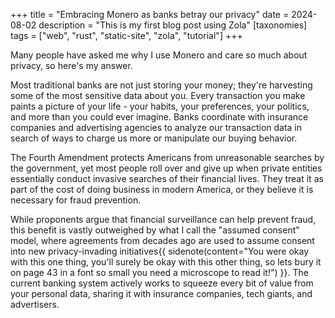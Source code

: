 +++
title = "Embracing Monero as banks betray our privacy"
date = 2024-08-02
description = "This is my first blog post using Zola"
[taxonomies]
tags = ["web", "rust", "static-site", "zola", "tutorial"]
+++

Many people have asked me why I use Monero and care so much about privacy, so here's my answer.

Most traditional banks are not just storing your money; they're harvesting some of the most sensitive data about you. Every transaction you make paints a picture of your life - your habits, your preferences, your politics, and more than you could ever imagine. Banks coordinate with insurance companies and advertising agencies to analyze our transaction data in search of ways to charge us more or manipulate our buying behavior.

The Fourth Amendment protects Americans from unreasonable searches by the government, yet most people roll over and give up when private entities essentially conduct invasive searches of their financial lives. They treat it as part of the cost of doing business in modern America, or they believe it is necessary for fraud prevention.

While proponents argue that financial surveillance can help prevent fraud, this benefit is vastly outweighed by what I call the "assumed consent" model, where agreements from decades ago are used to assume consent into new privacy-invading initiatives{{ sidenote(content="You were okay with this one thing, you'll surely be okay with this other thing, so lets bury it on page 43 in a font so small you need a microscope to read it!") }}. The current banking system actively works to squeeze every bit of value from your personal data, sharing it with insurance companies, tech giants, and advertisers.

